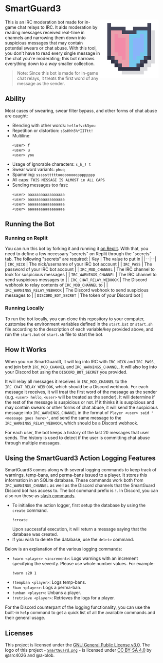# SmartGuard3

<img src="./assets/SmartGuard.png" align="right"
 alt="SmartGuard logo by s20 and GreenBlob" width="192" height="192">

This is an IRC moderation bot made for in-game chat relays to IRC. It aids moderation by reading messages received real-time in channels and narrowing them down into suspicious messages that may contain potential swears or chat abuse. With this tool, you don't have to read every single message in the chat you're moderating; this bot narrows everything down to a _way_ smaller collection.
> Note: Since this bot is made for in-game chat relays, it treats the first word of any message as the sender.


## Ability

Most cases of swearing, swear filter bypass, and other forms of chat abuse are caught:
- Blending with other words: `hellofvck3you`
- Repetition or distortion: `sSsHhh5%*IITtt!`
- Multiline:
    ```
    <user> f
    <user> u
    <user> you
    ```
- Usage of ignorable characters: `s_h_! t`
- Swear word variants: `phuq`
- Spamming: `ssssstttttooooooooopppppppp`
- All caps: `THIS MESSAGE IS ALMOST in ALL CAPS`
- Sending messages too fast:
    ```
    <user> aaaaaaaaaaaaaaaaa
    <user> aaaaaaaaaaaaaaaaa
    <user> aaaaaaaaaaaaaaaaa
    <user> aaaaaaaaaaaaaaaaa
    ```

  
## Running the Bot

### Running on Replit

You can run this bot by forking it and running it [on Replit](replit.com/@a-blob/SmartGuard3). With that, you need to define a few necessary "secrets" on Replit through the "secrets" tab. The following "secrets" are required:
| Key | The value to put in |
|--|--|
| `IRC_NICK` | The nick/username of your IRC bot account |
| `IRC_PASS` | The password of your IRC bot account  |
| `IRC_MOD_CHANNEL` | The IRC channel to look for suspicious messages |
| `IRC_WARNINGS_CHANNEL` | The IRC channel to send suspicious messages to |
| `IRC_CHAT_RELAY_WEBHOOK` | The Discord webhook to relay contents of `IRC_MOD_CHANNEL` to |
| `IRC_WARNINGS_RELAY_WEBHOOK` | The Discord webhook to send suspicious messages to |
| `DISCORD_BOT_SECRET` | The token of your Discord bot |

### Running Locally

To run the bot locally, you can clone this repository to your computer, customise the environment variables defined in the `start.bat` or `start.sh` file according to the description of each variable/key provided above, and run the `start.bat` or `start.sh` file to start the bot.


## How it Works

When you run SmartGuard3, it will log into IRC with `IRC_NICK` and `IRC_PASS`, and join both `IRC_MOD_CHANNEL` and `IRC_WARNINGS_CHANNEL`. It will also log into your Discord bot using the `DISCORD_BOT_SECRET` you provided.

It will relay all messages it receives in `IRC_MOD_CHANNEL` to the `IRC_CHAT_RELAY_WEBHOOK`, which should be a Discord webhook. For each message it receives, it will treat the first word of the message as the sender (e.g. `<user> hello`, `<user>` will be treated as the sender). It will determine if the rest of the message is suspicious or not. If it thinks it is suspicious and may contain swears or other forms of chat abuse, it will send the suspicious message into `IRC_WARNINGS_CHANNEL` in the format of `Player <user> said "<message goes here>"`, and send the same message to the `IRC_WARNINGS_RELAY_WEBHOOK`, which should be a Discord webhook.

For each user, the bot keeps a history of the last 20 messages that user sends. The history is used to detect if the user is committing chat abuse through multiple messages.


## Using the SmartGuard3 Action Logging Features

SmartGuard3 comes along with several logging commands to keep track of warnings, temp-bans, and perma-bans issued to a player. It stores this information in an SQLite database. These commands work both from `IRC_WARNINGS_CHANNEL` as well as the Discord channels that the SmartGuard Discord bot has access to. The bot command prefix is `!`. In Discord, you can also run these as [slash commands](https://support.discord.com/hc/en-us/articles/1500000368501-Slash-Commands-FAQ).

- To initialise the action logger, first setup the database by using the `create` command.
  ```
  !create
  ```
  Upon successful execution, it will return a message saying that the database was created.
- If you wish to delete the database, use the `delete` command.

Below is an explanation of the various logging commands:
- `!warn <player> <increment>`: Logs warnings with an increment specifying the severity. Please use whole number values. For example:
  ```
  !warn s20 1
  ```
- `!tempban <player>`: Logs temp-bans.
- `!ban <player>`: Logs a perma-ban.
- `!unban <player>`: Unbans a player.
- `!retrieve <player>`: Retrieves the logs for a player.

For the Discord counterpart of the logging functionality, you can use the built-in `help` command to get a quick list of all the available commands and their general usage.


## Licenses

This project is licensed under the [GNU General Public License v3.0](LICENSE). The logo of this project - [`SmartGuard.png`](./assets/SmartGuard.png) -  is licensed under [CC BY-SA 4.0](https://creativecommons.org/licenses/by-sa/4.0/) by @src4026 and @a-blob.
